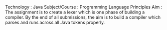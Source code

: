 Technology : Java
Subject/Course : Programming Language Principles
Aim : The assignment is to create a lexer which is one phase of building a compiler. By the end of all submissions, the aim is to build a compiler which parses
and runs across all Java tokens properly. 
